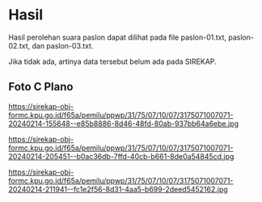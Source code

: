 # Hasil

Hasil perolehan suara paslon dapat dilihat pada file paslon-01.txt, paslon-02.txt, dan paslon-03.txt.

Jika tidak ada, artinya data tersebut belum ada pada SIREKAP.

## Foto C Plano

https://sirekap-obj-formc.kpu.go.id/f65a/pemilu/ppwp/31/75/07/10/07/3175071007071-20240214-155648--e85b8886-8d46-48fd-80ab-937bb64a6ebe.jpg

https://sirekap-obj-formc.kpu.go.id/f65a/pemilu/ppwp/31/75/07/10/07/3175071007071-20240214-205451--b0ac36db-7ffd-40cb-b661-8de0a54845cd.jpg

https://sirekap-obj-formc.kpu.go.id/f65a/pemilu/ppwp/31/75/07/10/07/3175071007071-20240214-211941--fc1e2f56-8d31-4aa5-b699-2deed5452162.jpg
